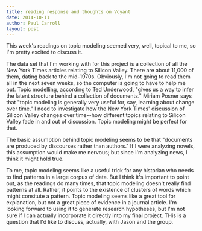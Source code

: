 ```yaml
---
title: reading response and thoughts on Voyant
date: 2014-10-11
author: Paul Carroll
layout: post
---
```


This week's readings on topic modeling seemed very, well, topical to me, so I'm pretty excited to discuss it.

The data set that I'm working with for this project is a collection of all the New York Times articles relating to Silicon Valley. There are about 11,000 of them, dating back to the mid-1970s. Obviously, I'm not going to read them all in the next seven weeks, so the computer is going to have to help me out. Topic modelling, according to Ted Underwood, "gives us a way to infer the latent structure behind a collection of documents." Miriam Posner says that "topic modeling is generally very useful for, say, learning about change over time." I need to investigate how the New York Times' discussion of Silicon Valley changes over time--how different topics relating to Silicon Valley fade in and out of discussion. Topic modeling might be perfect for that.

The basic assumption behind topic modeling seems to be that "documents are produced by discourses rather than authors." If I were analyzing novels, this assumption would make me nervous; but since I'm analyzing news, I think it might hold true.

To me, topic modeling seems like a useful trick for any historian who needs to find patterns in a large corpus of data. But I think it's important to point out, as the readings do many times, that topic modeling doesn't really find patterns at all. Rather, it points to the existence of clusters of words which might consitute a pattern. Topic modeling seems like a great tool for explanation, but not a great piece of evidence in a journal article. I'm looking forward to using it to generate research hypotheses, but I'm not sure if I can actually incorporate it directly into my final project. THis is a question that I'd like to discuss, actually, with Jason and the group.